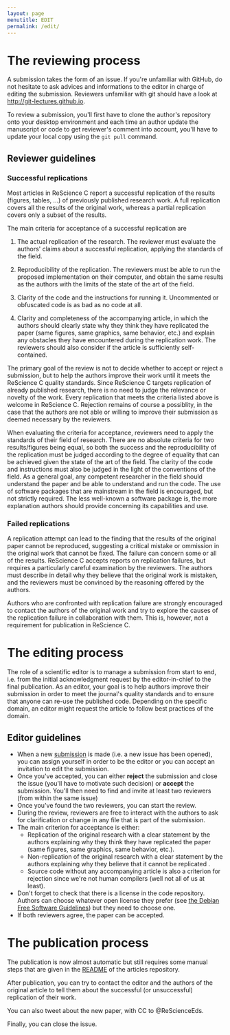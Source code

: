 ```yaml
---
layout: page
menutitle: EDIT
permalink: /edit/
---
```



# The reviewing process

A submission takes the form of an issue. If you're unfamiliar with GitHub, do
not hesitate to ask advices and informations to the editor in charge of editing
the submission. Reviewers unfamiliar with git should have a look at
http://git-lectures.github.io. 

To review a submission, you'll first have to clone the author's repository onto
your desktop environment and each time an author update the manuscript or code
to get reviewer's comment into account, you'll have to update your local copy
using the `git pull` command.

## Reviewer guidelines

### Successful replications

Most articles in ReScience C report a successful replication of the
results (figures, tables, ...) of previously published research work.
A full replication covers all the results of the original work, whereas
a partial replication covers only a subset of the results.

The main criteria for acceptance of a successful replication are

 1. The actual replication of the research. The reviewer must evaluate
    the authors' claims about a successful replication, applying the
    standards of the field.

 2. Reproducibility of the replication. The reviewers must be able
    to run the proposed implementation on their computer, and obtain
    the same results as the authors with the limits of the state
    of the art of the field.

 3. Clarity of the code and the instructions for running it.
    Uncommented or obfuscated code is as bad as no code at all.

 4. Clarity and completeness of the accompanying article, in which the
    authors should clearly state why they think they have replicated
    the paper (same figures, same graphics, same behavior, etc.) and
    explain any obstacles they have encountered during the replication
    work. The reviewers should also consider if the article is sufficiently
    self-contained.

The primary goal of the review is not to decide whether to accept or
reject a submission, but to help the authors improve their work until
it meets the ReScience C quality standards. Since ReScience C
targets replication of already published research, there is no need to
judge the relevance or novelty of the work. Every replication that
meets the criteria listed above is welcome in ReScience C.
Rejection remains of course a possiblity, in the case that the
authors are not able or willing to improve their submission as
deemed necessary by the reviewers.

When evaluating the criteria for acceptance, reviewers need to apply
the standards of their field of research. There are no absolute
criteria for two results/figures being equal, so both the success and
the reproducibility of the replication must be judged according to
the degree of equality that can be achieved given the state of the
art of the field. The clarity of the code and instructions must also
be judged in the light of the conventions of the field. As a general
goal, any competent researcher in the field should understand the
paper and be able to understand and run the code. The use of
software packages that are mainstream in the field is encouraged,
but not strictly required. The less well-known a software package
is, the more explanation authors should provide concerning its
capabilities and use.

### Failed replications

A replication attempt can lead to the finding that the results of the original
paper cannot be reproduced, suggesting a critical mistake or ommission in the
original work that cannot be fixed. The failure can concern some or all of the
results.  ReScience C accepts reports on replication failures, but requires a
particularly careful examination by the reviewers. The authors must describe in
detail why they believe that the original work is mistaken, and the reviewers
must be convinced by the reasoning offered by the authors.

Authors who are confronted with replication failure are strongly encouraged
to contact the authors of the original work and try to explore the causes
of the replication failure in collaboration with them. This is, however, not
a requirement for publication in ReScience C.


# The editing process

The role of a scientific editor is to manage a submission from start to end,
i.e.  from the initial acknowledgment request by the editor-in-chief to the
final publication. As an editor, your goal is to help authors improve their
submission in order to meet the journal's quality standards and to ensure that
anyone can re-use the published code. Depending on the specific domain, an
editor might request the article to follow best practices of the domain.


## Editor guidelines

* When a new [submission](https://github.com/rescience/submissions/issues) is
  made (i.e. a new issue has been opened), you can assign yourself in order to
  be the editor or you can accept an invitation to edit the submission.
* Once you've accepted, you can either **reject** the submission and close the
  issue (you'll have to motivate such decision) or **accept** the
  submission. You'll then need to find and invite at least two reviewers (from
  within the same issue)
* Once you've found the two reviewers, you can start the review. 
* During the review, reviewers are free to interact with the authors to ask for
  clarification or change in any file that is part of the submission.
* The main criterion for acceptance is either:
  * Replication of the original research with a clear statement by the authors
    explaining why they think they have replicated the paper (same figures,
    same graphics, same behavior, etc.).
  * Non-replication of the original research with a clear statement by the
    authors explaining why they believe that it cannot be replicated .
  * Source code without any accompanying article is also a criterion for
    rejection since we're not human compilers (well not all of us at least).
* Don't forget to check that there is a license in the code repository. Authors
  can choose whatever open license they prefer (see [the Debian Free Software
  Guidelines](https://www.debian.org/social_contract#guidelines)) but they need
  to choose one.
* If both reviewers agree, the paper can be accepted.


# The publication process

The publication is now almost automatic but still requires some manual steps
that are given in the [README](https://github.com/rescience/articles) of the
articles repository.  

After publication, you can try to contact the editor and the authors of the
original article to tell them about the successful (or unsuccessful) replication
of their work.  

You can also tweet about the new paper, with CC to @ReScienceEds.  

Finally, you can close the issue.  

